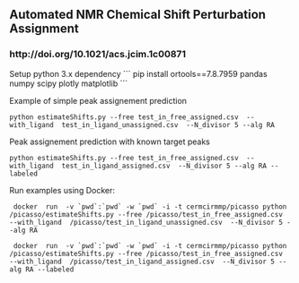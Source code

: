 <h2>Automated NMR Chemical Shift Perturbation Assignment </h2>
<h3>http://doi.org/10.1021/acs.jcim.1c00871</h3>
Setup python 3.x dependency
```
pip install ortools==7.8.7959 pandas numpy scipy plotly matplotlib
```

Example of simple peak assignement prediction
```
python estimateShifts.py --free test_in_free_assigned.csv  --with_ligand  test_in_ligand_unassigned.csv  --N_divisor 5 --alg RA          
```

Peak assignement prediction with known target peaks
```
python estimateShifts.py --free test_in_free_assigned.csv  --with_ligand  test_in_ligand_assigned.csv  --N_divisor 5 --alg RA --labeled            
```

Run examples using Docker:
```
 docker  run  -v `pwd`:`pwd` -w `pwd` -i -t cermcirmmp/picasso python /picasso/estimateShifts.py --free /picasso/test_in_free_assigned.csv  --with_ligand  /picasso/test_in_ligand_unassigned.csv  --N_divisor 5 --alg RA
```
```
 docker  run  -v `pwd`:`pwd` -w `pwd` -i -t cermcirmmp/picasso python /picasso/estimateShifts.py --free /picasso/test_in_free_assigned.csv  --with_ligand  /picasso/test_in_ligand_assigned.csv  --N_divisor 5 --alg RA --labeled
 
 ```
